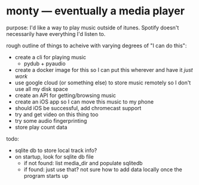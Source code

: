 # monty — eventually a media player

purpose: I'd like a way to play music outside of itunes. Spotify doesn't necessarily have everything I'd listen to.

rough outline of things to acheive with varying degrees of "I can do this":
- create a cli for playing music
  - pydub + pyaudio
- create a docker image for this so I can put this wherever and have it *just work*
- use google cloud (or something else) to store music remotely so I don't use all my disk space
- create an API for getting/browsing music
- create an iOS app so I can move this music to my phone
- should iOS be successful, add chromecast support
- try and get video on this thing too
- try some audio fingerprinting
- store play count data


todo:
- sqlite db to store local track info?
- on startup, look for sqlite db file
  - if not found: list media_dir and populate sqlitedb
  - if found: just use that? not sure how to add data locally once the program starts up
